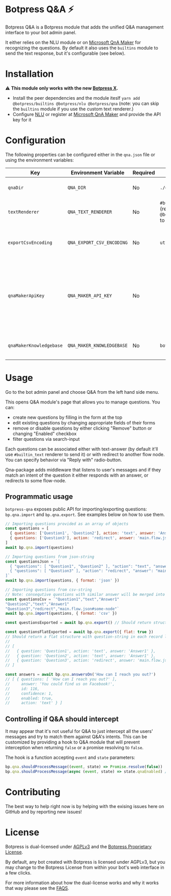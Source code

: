 # Botpress Q&A ⚡

Botpress Q&A is a Botpress module that adds the unified Q&A management interface to your bot admin panel.

It either relies on the NLU module or on [Microsoft QnA Maker](https://www.qnamaker.ai) for recognizing the questions. By default it also uses the `builtins` module to send the text response, but it's configurable (see below).

# Installation

⚠️ **This module only works with the new [Botpress X](https://github.com/botpress/botpress).**

- Install the peer dependencies and the module iteslf `yarn add @botpress/builtins @botpress/nlu @botpress/qna` (note: you can skip the `builtins` module if you use the custom text renderer.)
- Configure [NLU](https://github.com/botpress/botpress/tree/master/packages/functionals/botpress-nlu#botpress-nlu-) or register at [Microsoft QnA Maker](https://www.qnamaker.ai) and provide the API key for it

# Configuration

The following properties can be configured either in the `qna.json` file or using the environment variables:

| Key                     | Environment Variable      | Required | Default                                                         |                                                                                                                                                           |
| ----------------------- | ------------------------- | -------- | --------------------------------------------------------------- | --------------------------------------------------------------------------------------------------------------------------------------------------------- |
| `qnaDir`                | `QNA_DIR`                 | No       | `./qna`                                                         | The directory where the Q&A data is stored.                                                                                                               |
| `textRenderer`          | `QNA_TEXT_RENDERER`       | No       | `#builtin_text` (requires `@botpress/builtins` to be installed) | The _renderer_ used to format the text responses.                                                                                                         |
| `exportCsvEncoding`     | `QNA_EXPORT_CSV_ENCODING` | No       | `utf8`                                                          | Encoding for CSV that can be exported from Q&A module                                                                                                     |
| `qnaMakerApiKey`        | `QNA_MAKER_API_KEY`       | No       |                                                                 | API-key for [Microsoft QnA Maker](https://www.qnamaker.ai). If provided QnA maker gets used to save items and search through them (instead of NLU-module) |
| `qnaMakerKnowledgebase` | `QNA_MAKER_KNOWLEDGEBASE` | No       | `botpress`                                                      | Name of the QnA Maker knowledgebase to use                                                                                                                |

# Usage

Go to the bot admin panel and choose Q&A from the left hand side menu.

This opens Q&A module's page that allows you to manage questions. You can:

- create new questions by filling in the form at the top
- edit existing questions by changing appropriate fields of their forms
- remove or disable questions by either clicking "Remove" button or changing "Enabled" checkbox
- filter questions via search-input

Each questions can be associated either with text-answer (by default it'll use `#builtin_text` renderer to send it) or with redirect to another flow node. You can specify behavior via "Reply with" radio-button.

Qna-package adds middleware that listens to user's messages and if they match an intent of the question it either responds with an answer, or redirects to some flow-node.

## Programmatic usage

`botpress-qna` exposes public API for importing/exporting questions: `bp.qna.import` and `bp.qna.export`.
See examples below on how to use them.

```js
// Importing questions provided as an array of objects
const questions = [
  { questions: ['Question1', 'Question2'], action: 'text', answer: 'Answer1' },
  { questions: ['Question3'], action: 'redirect', answer: 'main.flow.json#some-node' }
]
await bp.qna.import(questions)

// Importing questions from json-string
const questionsJson = `[
  { "questions": [ "Question1", "Question2" ], "action": "text", "answer": "Answer1" },
  { "questions": [ "Question3" ], "action": "redirect", "answer": "main.flow.json#some-node" }
]`
await bp.qna.import(questions, { format: 'json' })

// Importing questions from csv-string
// Note: consequtive questions with similar answer will be merged into one record with multiple questions
const questionsCsv = `"Question1","text","Answer1"
"Question2","text","Answer1"
"Question3","redirect","main.flow.json#some-node"`
await bp.qna.import(questions, { format: 'csv' })
```

```js
const questionsExported = await bp.qna.export() // Should return structure similar to "questions" const in previous example

const questionsFlatExported = await bp.qna.export({ flat: true })
// Should return a flat structure with question-string in each record like this (might be useful for exporting to CSV):
//
// [
//   { question: 'Question1', action: 'text', answer: 'Answer1' },
//   { question: 'Question2', action: 'text', answer: 'Answer1' },
//   { question: 'Question3', action: 'redirect', answer: 'main.flow.json#some-node' }
// ]
```

```js
const answers = await bp.qna.answersOn('How can I reach you out?')
// [ { questions: [ 'How can I reach you out?' ],
//     answer: 'You could find us on Facebook!',
//     id: 116,
//     confidence: 1,
//     enabled: true,
//     action: 'text' } ]
```

## Controlling if Q&A should intercept

It may appear that it's not useful for Q&A to just intercept all the users' messages and try to match them against Q&A's intents. This can be customized by providing a hook to Q&A module that will prevent interception when returning `false` or a promise resolving to `false`.

The hook is a function accepting `event` and `state` parameters:

```js
bp.qna.shouldProcessMessage((event, state) => Promise.resolve(false))
bp.qna.shouldProcessMessage(async (event, state) => state.qnaEnabled) // It's also possible to use an async-function
```

# Contributing

The best way to help right now is by helping with the exising issues here on GitHub and by reporting new issues!

# License

Botpress is dual-licensed under [AGPLv3](/licenses/LICENSE_AGPL3) and the [Botpress Proprietary License](/licenses/LICENSE_BOTPRESS).

By default, any bot created with Botpress is licensed under AGPLv3, but you may change to the Botpress License from within your bot's web interface in a few clicks.

For more information about how the dual-license works and why it works that way please see the <a href="https://botpress.io/faq">FAQS</a>.
